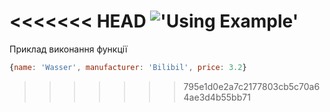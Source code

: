 <<<<<<< HEAD
!['Using Example']('./Programm-Method-Using-Example.png')
=======
Приклад виконання функції
```js client
{name: 'Wasser', manufacturer: 'Bilibil', price: 3.2}
```
>>>>>>> 795e1d0e2a7c2177803cb5c70a64ae3d4b55bb71
